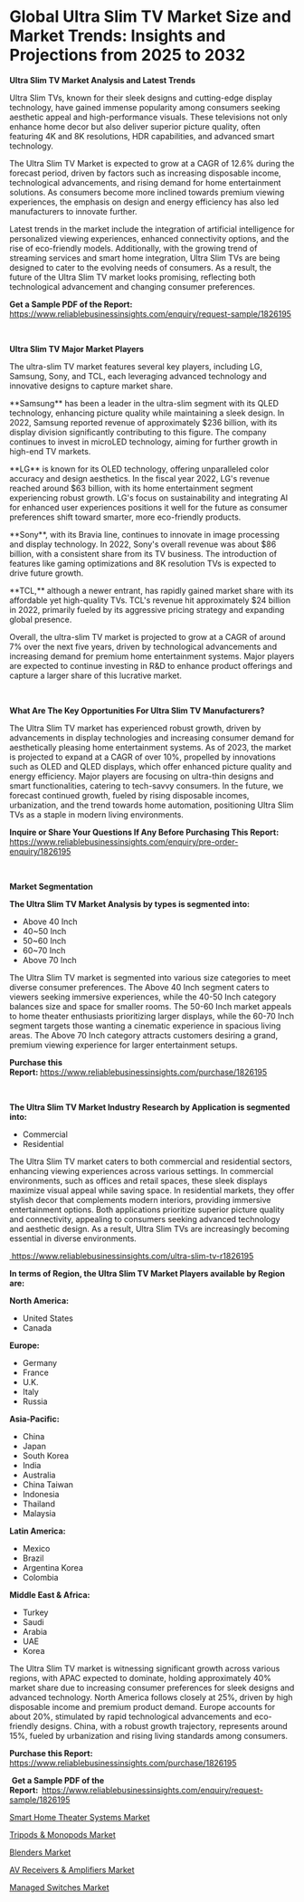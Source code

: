 <p><h1>Global Ultra Slim TV Market Size and Market Trends: Insights and Projections from 2025 to 2032</h1></p><p><strong>Ultra Slim TV Market Analysis and Latest Trends</strong></p>
<p><p>Ultra Slim TVs, known for their sleek designs and cutting-edge display technology, have gained immense popularity among consumers seeking aesthetic appeal and high-performance visuals. These televisions not only enhance home decor but also deliver superior picture quality, often featuring 4K and 8K resolutions, HDR capabilities, and advanced smart technology. </p><p>The Ultra Slim TV Market is expected to grow at a CAGR of 12.6% during the forecast period, driven by factors such as increasing disposable income, technological advancements, and rising demand for home entertainment solutions. As consumers become more inclined towards premium viewing experiences, the emphasis on design and energy efficiency has also led manufacturers to innovate further. </p><p>Latest trends in the market include the integration of artificial intelligence for personalized viewing experiences, enhanced connectivity options, and the rise of eco-friendly models. Additionally, with the growing trend of streaming services and smart home integration, Ultra Slim TVs are being designed to cater to the evolving needs of consumers. As a result, the future of the Ultra Slim TV market looks promising, reflecting both technological advancement and changing consumer preferences.</p></p>
<p><strong>Get a Sample PDF of the Report:&nbsp;</strong> <a href="https://www.reliablebusinessinsights.com/enquiry/request-sample/1826195?utm_campaign=84&utm_medium=2&utm_source=Github&utm_content=ia&utm_term=18022025&utm_id=ultra-slim-tv">https://www.reliablebusinessinsights.com/enquiry/request-sample/1826195</a></p>
<p>&nbsp;</p>
<p><strong>Ultra Slim TV Major Market Players</strong></p>
<p><p>The ultra-slim TV market features several key players, including LG, Samsung, Sony, and TCL, each leveraging advanced technology and innovative designs to capture market share. </p><p>**Samsung** has been a leader in the ultra-slim segment with its QLED technology, enhancing picture quality while maintaining a sleek design. In 2022, Samsung reported revenue of approximately $236 billion, with its display division significantly contributing to this figure. The company continues to invest in microLED technology, aiming for further growth in high-end TV markets.</p><p>**LG** is known for its OLED technology, offering unparalleled color accuracy and design aesthetics. In the fiscal year 2022, LG's revenue reached around $63 billion, with its home entertainment segment experiencing robust growth. LG's focus on sustainability and integrating AI for enhanced user experiences positions it well for the future as consumer preferences shift toward smarter, more eco-friendly products.</p><p>**Sony**, with its Bravia line, continues to innovate in image processing and display technology. In 2022, Sony's overall revenue was about $86 billion, with a consistent share from its TV business. The introduction of features like gaming optimizations and 8K resolution TVs is expected to drive future growth.</p><p>**TCL,** although a newer entrant, has rapidly gained market share with its affordable yet high-quality TVs. TCL's revenue hit approximately $24 billion in 2022, primarily fueled by its aggressive pricing strategy and expanding global presence.</p><p>Overall, the ultra-slim TV market is projected to grow at a CAGR of around 7% over the next five years, driven by technological advancements and increasing demand for premium home entertainment systems. Major players are expected to continue investing in R&D to enhance product offerings and capture a larger share of this lucrative market.</p></p>
<p>&nbsp;</p>
<p><strong>What Are The Key Opportunities For Ultra Slim TV Manufacturers?</strong></p>
<p><p>The Ultra Slim TV market has experienced robust growth, driven by advancements in display technologies and increasing consumer demand for aesthetically pleasing home entertainment systems. As of 2023, the market is projected to expand at a CAGR of over 10%, propelled by innovations such as OLED and QLED displays, which offer enhanced picture quality and energy efficiency. Major players are focusing on ultra-thin designs and smart functionalities, catering to tech-savvy consumers. In the future, we forecast continued growth, fueled by rising disposable incomes, urbanization, and the trend towards home automation, positioning Ultra Slim TVs as a staple in modern living environments.</p></p>
<p><strong>Inquire or Share Your Questions If Any Before Purchasing This Report:</strong> <a href="https://www.reliablebusinessinsights.com/enquiry/pre-order-enquiry/1826195?utm_campaign=84&utm_medium=2&utm_source=Github&utm_content=ia&utm_term=18022025&utm_id=ultra-slim-tv">https://www.reliablebusinessinsights.com/enquiry/pre-order-enquiry/1826195</a></p>
<p>&nbsp;</p>
<p><strong>Market Segmentation</strong></p>
<p><strong>The Ultra Slim TV Market Analysis by types is segmented into:</strong></p>
<p><ul><li>Above 40 Inch</li><li>40~50 Inch</li><li>50~60 Inch</li><li>60~70 Inch</li><li>Above 70 Inch</li></ul></p>
<p><p>The Ultra Slim TV market is segmented into various size categories to meet diverse consumer preferences. The Above 40 Inch segment caters to viewers seeking immersive experiences, while the 40-50 Inch category balances size and space for smaller rooms. The 50-60 Inch market appeals to home theater enthusiasts prioritizing larger displays, while the 60-70 Inch segment targets those wanting a cinematic experience in spacious living areas. The Above 70 Inch category attracts customers desiring a grand, premium viewing experience for larger entertainment setups.</p></p>
<p><strong>Purchase this Report:&nbsp;</strong><a href="https://www.reliablebusinessinsights.com/purchase/1826195?utm_campaign=84&utm_medium=2&utm_source=Github&utm_content=ia&utm_term=18022025&utm_id=ultra-slim-tv">https://www.reliablebusinessinsights.com/purchase/1826195</a></p>
<p>&nbsp;</p>
<p><strong>The Ultra Slim TV Market Industry Research by Application is segmented into:</strong></p>
<p><ul><li>Commercial</li><li>Residential</li></ul></p>
<p><p>The Ultra Slim TV market caters to both commercial and residential sectors, enhancing viewing experiences across various settings. In commercial environments, such as offices and retail spaces, these sleek displays maximize visual appeal while saving space. In residential markets, they offer stylish decor that complements modern interiors, providing immersive entertainment options. Both applications prioritize superior picture quality and connectivity, appealing to consumers seeking advanced technology and aesthetic design. As a result, Ultra Slim TVs are increasingly becoming essential in diverse environments.</p></p>
<p><a href="https://www.reliablebusinessinsights.com/ultra-slim-tv-r1826195?utm_campaign=84&utm_medium=2&utm_source=Github&utm_content=ia&utm_term=18022025&utm_id=ultra-slim-tv">&nbsp;https://www.reliablebusinessinsights.com/ultra-slim-tv-r1826195</a></p>
<p><strong>In terms of Region, the Ultra Slim TV Market Players available by Region are:</strong></p>
<p>
    <p> <strong> North America: </strong>
        <ul>
            <li>United States</li>
            <li>Canada</li>
        </ul>
        </p> 
    <p> <strong> Europe: </strong>
        <ul>
            <li>Germany</li>
            <li>France</li>
            <li>U.K.</li>
            <li>Italy</li>
            <li>Russia</li>
        </ul>
        </p> 
    <p> <strong> Asia-Pacific: </strong>
        <ul>
            <li>China</li>
            <li>Japan</li>
            <li>South Korea</li>
            <li>India</li>
            <li>Australia</li>
            <li>China Taiwan</li>
            <li>Indonesia</li>
            <li>Thailand</li>
            <li>Malaysia</li>
        </ul>
        </p> 
    <p> <strong> Latin America: </strong>
        <ul>
            <li>Mexico</li>
            <li>Brazil</li>
            <li>Argentina Korea</li>
            <li>Colombia</li>
        </ul>
        </p> 
    <p> <strong> Middle East & Africa: </strong>
        <ul>
            <li>Turkey</li>
            <li>Saudi</li>
            <li>Arabia</li>
            <li>UAE</li>
            <li>Korea</li>
        </ul>
    </p>
    </p>
<p><p>The Ultra Slim TV market is witnessing significant growth across various regions, with APAC expected to dominate, holding approximately 40% market share due to increasing consumer preferences for sleek designs and advanced technology. North America follows closely at 25%, driven by high disposable income and premium product demand. Europe accounts for about 20%, stimulated by rapid technological advancements and eco-friendly designs. China, with a robust growth trajectory, represents around 15%, fueled by urbanization and rising living standards among consumers.</p></p>
<p><strong>Purchase this Report: </strong><a href="https://www.reliablebusinessinsights.com/purchase/1826195?utm_campaign=84&utm_medium=2&utm_source=Github&utm_content=ia&utm_term=18022025&utm_id=ultra-slim-tv">https://www.reliablebusinessinsights.com/purchase/1826195</a></p>
<p>&nbsp;<strong>Get a Sample PDF of the Report:&nbsp;&nbsp;</strong><a href="https://www.reliablebusinessinsights.com/enquiry/request-sample/1826195?utm_campaign=84&utm_medium=2&utm_source=Github&utm_content=ia&utm_term=18022025&utm_id=ultra-slim-tv">https://www.reliablebusinessinsights.com/enquiry/request-sample/1826195</a></p>
<p><strong></strong></p>
<p><p><a href="https://github.com/saklpelzami95/Market-Research-Report-List-1/blob/main/smart-home-theater-systems-market.md?utm_campaign=84&utm_medium=2&utm_source=Github&utm_content=ia&utm_term=18022025&utm_id=ultra-slim-tv">Smart Home Theater Systems Market</a></p><p><a href="https://github.com/geyangvayora/Market-Research-Report-List-1/blob/main/tripods-monopods-market.md?utm_campaign=84&utm_medium=2&utm_source=Github&utm_content=ia&utm_term=18022025&utm_id=ultra-slim-tv">Tripods & Monopods Market</a></p><p><a href="https://github.com/zeigounjoom/Market-Research-Report-List-1/blob/main/blenders-market.md?utm_campaign=84&utm_medium=2&utm_source=Github&utm_content=ia&utm_term=18022025&utm_id=ultra-slim-tv">Blenders Market</a></p><p><a href="https://github.com/beroxiluwaya/Market-Research-Report-List-1/blob/main/av-receivers-amplifiers-market.md?utm_campaign=84&utm_medium=2&utm_source=Github&utm_content=ia&utm_term=18022025&utm_id=ultra-slim-tv">AV Receivers & Amplifiers Market</a></p><p><a href="https://github.com/milolohusami/Market-Research-Report-List-1/blob/main/managed-switches-market.md?utm_campaign=84&utm_medium=2&utm_source=Github&utm_content=ia&utm_term=18022025&utm_id=ultra-slim-tv">Managed Switches Market</a></p></p>